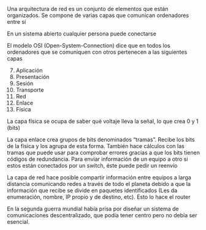 Una arquitectura de red es un conjunto de elementos que están organizados. Se compone de varias capas que comunican ordenadores entre sí

En un sistema abierto cualquier persona puede conectarse

El modelo OSI (Open-System-Connection) dice que en todos los ordenadores que se comuniquen con otros pertenecen a las siguientes capas

7. Aplicación
6. Presentación
5. Sesión
4. Transporte
3. Red
2. Enlace
1. Física

La capa física se ocupa de saber qué voltaje lleva la señal, lo que crea 0 y 1 (bits)

La capa enlace crea grupos de bits denominados “tramas”. Recibe los bits de la física y los agrupa de esta forma. También hace cálculos con las tramas que puede usar para comprobar errores gracias a que los bits tienen códigos de redundancia. Para enviar información de un equipo a otro si estos están conectados por un switch, éste puede pedir un reenvío 

La capa de red hace posible compartir información entre equipos a larga distancia comunicando redes a través de todo el planeta debido a que la información que recibe se divide en paquetes identificados (Les da enumeración, nombre, IP propio y de destino, etc). Esto lo hace el router

En la segunda guerra mundial había prisa por diseñar un sistema de comunicaciones descentralizado, que podía tener centro pero no debía ser esencial. 
